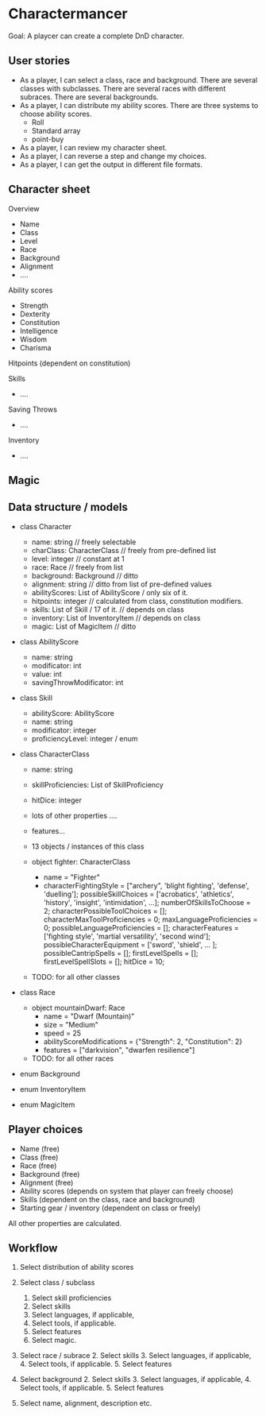 # Charactermancer

Goal: A playcer can create a complete DnD character.

## User stories

- As a player, I can select a class, race and background. 
  There are several classes with subclasses.
  There are several races with different subraces.
  There are several backgrounds.
- As a player, I can distribute my ability scores.
  There are three systems to choose ability scores.
  - Roll
  - Standard array
  - point-buy
- As a player, I can review my character sheet. 
- As a player, I can reverse a step and change my choices.
- As a player, I can get the output in different file formats. 


## Character sheet

Overview
- Name
- Class 
- Level
- Race
- Background
- Alignment
- ....

Ability scores
- Strength
- Dexterity
- Constitution
- Intelligence
- Wisdom
- Charisma

Hitpoints (dependent on constitution)

Skills
- ....

Saving Throws
- ....

Inventory
- ....

Magic
-


## Data structure / models

- class Character
  - name: string  // freely selectable
  - charClass: CharacterClass // freely from pre-defined list
  - level: integer  // constant at 1
  - race: Race  // freely from list
  - background: Background  // ditto
  - alignment: string  // ditto from list of pre-defined values
  - abilityScores: List of AbilityScore / only six of it.
  - hitpoints: integer  // calculated from class, constitution modifiers.
  - skills: List of Skill / 17 of it.   // depends on class
  - inventory: List of InventoryItem     // depends on class
  - magic: List of MagicItem     // ditto

- class AbilityScore   
    - name: string   
    - modificator: int
    - value: int
    - savingThrowModificator: int
  
- class Skill
  - abilityScore: AbilityScore
  - name: string
  - modificator: integer
  - proficiencyLevel: integer / enum

- class CharacterClass
  - name: string
  - skillProficiencies: List of SkillProficiency
  - hitDice: integer
  - lots of other properties ....
  - features...

  - 13 objects / instances of this class

  - object fighter: CharacterClass
    - name = "Fighter"
    - characterFightingStyle = ["archery", 'blight fighting', 'defense', 'duelling'];
    possibleSkillChoices = ['acrobatics', 'athletics', 'history', 'insight', 'intimidation', ...];
    numberOfSkillsToChoose = 2;
    characterPossibleToolChoices = [];
    characterMaxToolProficiencies = 0;
    maxLanguageProficiencies = 0;
    possibleLanguageProficiencies = [];
    characterFeatures = ['fighting style', 'martial versatility', 'second wind'];
    possibleCharacterEquipment = ['sword', 'shield', ... ];
    possibleCantripSpells = [];
    firstLevelSpells = [];
    firstLevelSpellSlots = [];
    hitDice = 10;
  - TODO: for all other classes
    
- class Race
  
  - object mountainDwarf: Race
    - name = "Dwarf (Mountain)"
    - size = "Medium"
    - speed = 25
    - abilityScoreModifications = {"Strength": 2, "Constitution": 2}
    - features = ["darkvision", "dwarfen resilience"]
  - TODO: for all other races

- enum Background
- enum InventoryItem
- enum MagicItem

## Player choices

- Name (free)
- Class (free)
- Race (free)
- Background (free)
- Alignment (free)
- Ability scores (depends on system that player can freely choose)
- Skills (dependent on the class, race and background)
- Starting gear / inventory (dependent on class or freely)

All other properties are calculated.


## Workflow

1. Select distribution of ability scores
1. Select class / subclass
   1. Select skill proficiencies
   2. Select skills
   3. Select languages, if applicable,
   4. Select tools, if applicable.
   5. Select features
   6. Select magic.
2. Select race / subrace
   2. Select skills
   3. Select languages, if applicable,
   4. Select tools, if applicable.
   5. Select features
3. Select background
   2. Select skills
   3. Select languages, if applicable,
   4. Select tools, if applicable.
   5. Select features
  
5. Select name, alignment, description etc.

